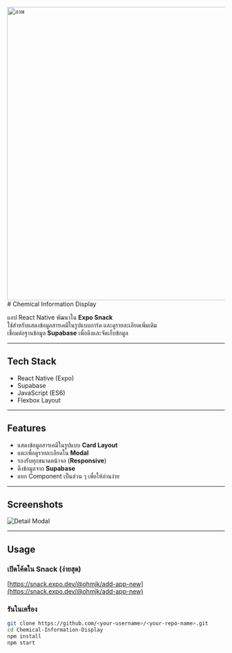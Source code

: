 <img width="976" height="680" alt="ภาพ" src="https://github.com/user-attachments/assets/48cdb16c-41d9-4dc9-a01d-00024978ca58" /># Chemical Information Display

แอป React Native พัฒนาใน **Expo Snack**  
ใช้สำหรับแสดงข้อมูลสารเคมีในรูปแบบการ์ด และดูรายละเอียดเพิ่มเติม  
เชื่อมต่อฐานข้อมูล **Supabase** เพื่อดึงและจัดเก็บข้อมูล

---

## Tech Stack
- React Native (Expo)
- Supabase
- JavaScript (ES6)
- Flexbox Layout

---

## Features
- แสดงข้อมูลสารเคมีในรูปแบบ **Card Layout**
- แตะเพื่อดูรายละเอียดใน **Modal**
- รองรับทุกขนาดหน้าจอ (**Responsive**)
- ดึงข้อมูลจาก **Supabase**
- แยก Component เป็นส่วน ๆ เพื่อให้อ่านง่าย

---

## Screenshots
![Detail Modal](https://media.discordapp.net/attachments/952305663344795739/1430334869249982505/App.gif?ex=68f966a7&is=68f81527&hm=cbf224fe752102ab9a4edb7f3a5c9f448fec9dd631c1b7f7e6369084547abefc&=)

---

## Usage

### เปิดโค้ดใน Snack (ง่ายสุด)
[https://snack.expo.dev/@ohmjk/add-app-new](https://snack.expo.dev/@ohmjk/add-app-new)

### รันในเครื่อง
```bash
git clone https://github.com/<your-username>/<your-repo-name>.git
cd Chemical-Information-Display
npm install
npm start
